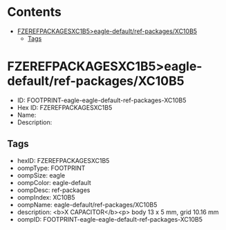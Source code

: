 



Contents
========

* [FZEREFPACKAGESXC1B5>eagle-default/ref-packages/XC10B5](#fzerefpackagesxc1b5eagle-defaultref-packagesxc10b5)
	* [Tags](#tags)

# FZEREFPACKAGESXC1B5>eagle-default/ref-packages/XC10B5

- ID: FOOTPRINT-eagle-eagle-default-ref-packages-XC10B5
- Hex ID: FZEREFPACKAGESXC1B5
- Name: 
- Description: 

## Tags

- hexID: FZEREFPACKAGESXC1B5
- oompType: FOOTPRINT
- oompSize: eagle
- oompColor: eagle-default
- oompDesc: ref-packages
- oompIndex: XC10B5
- oompName: eagle-default/ref-packages/XC10B5
- description: &lt;b&gt;X CAPACITOR&lt;/b&gt;&lt;p&gt;&#xD;
body 13 x 5 mm, grid 10.16 mm
- oompID: FOOTPRINT-eagle-eagle-default-ref-packages-XC10B5
